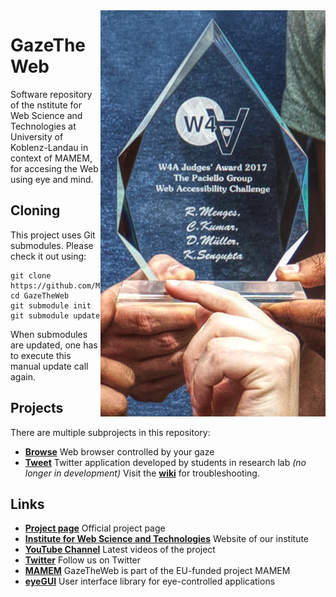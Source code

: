 <img align="right" src="Browse/media/Award.jpg"/>

# GazeTheWeb
Software repository of the nstitute for Web Science and Technologies at University of Koblenz-Landau in context of MAMEM, for accesing the Web using eye and mind. 

## Cloning
This project uses Git submodules. Please check it out using:
```
git clone https://github.com/MAMEM/GazeTheWeb
cd GazeTheWeb
git submodule init
git submodule update
```
When submodules are updated, one has to execute this manual update call again.

## Projects
There are multiple subprojects in this repository:
* [**Browse**](Browse) Web browser controlled by your gaze
* [**Tweet**](Tweet) Twitter application developed by students in research lab *(no longer in development)*
Visit the [**wiki**](https://github.com/MAMEM/GazeTheWeb/wiki) for troubleshooting.

## Links
* [**Project page**](http://west.uni-koblenz.de/en/research/gazetheweb) Official project page
* [**Institute for Web Science and Technologies**](http://west.uni-koblenz.de) Website of our institute
* [**YouTube Channel**](https://www.youtube.com/channel/UCiM5FSmeFyeU1s4tj_e794Q) Latest videos of the project
* [**Twitter**](https://twitter.com/GazeTheWeb) Follow us on Twitter
* [**MAMEM**](http://www.mamem.eu) GazeTheWeb is part of the EU-funded project MAMEM
* [**eyeGUI**](https://github.com/raphaelmenges/eyegui) User interface library for eye-controlled applications
